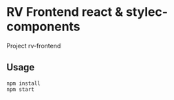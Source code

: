 # RV Frontend react & stylec-components

Project rv-frontend

## Usage

```
npm install
npm start
```
